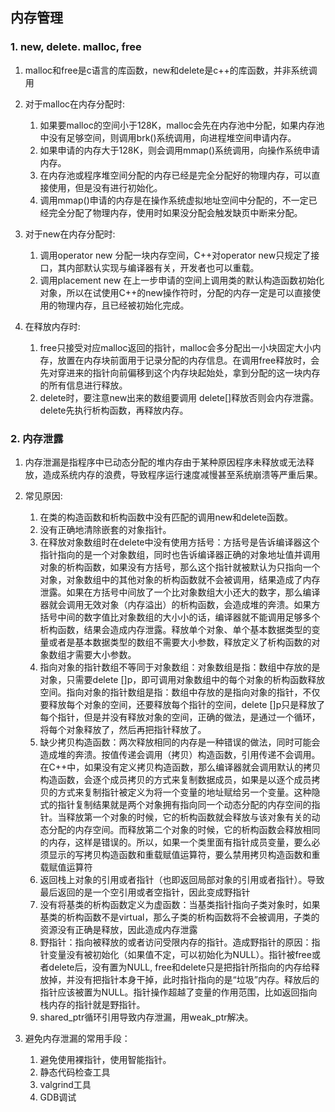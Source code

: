 ## 内存管理

### 1. new, delete. malloc, free

1. malloc和free是c语言的库函数，new和delete是c++的库函数，并非系统调用

2. 对于malloc在内存分配时:
    1. 如果要malloc的空间小于128K，malloc会先在内存池中分配，如果内存池中没有足够空间，则调用brk()系统调用，向进程堆空间申请内存。
    2. 如果申请的内存大于128K，则会调用mmap()系统调用，向操作系统申请内存。
    3. 在内存池或程序堆空间分配的内存已经是完全分配好的物理内存，可以直接使用，但是没有进行初始化。
    4. 调用mmap()申请的内存是在操作系统虚拟地址空间中分配的，不一定已经完全分配了物理内存，使用时如果没分配会触发缺页中断来分配。
3. 对于new在内存分配时:
    1. 调用operator new 分配一块内存空间，C++对operator new只规定了接口，其内部默认实现与编译器有关，开发者也可以重载。
    2. 调用placement new 在上一步申请的空间上调用类的默认构造函数初始化对象，所以在试使用C++的new操作符时，分配的内存一定是可以直接使用的物理内存，且已经被初始化完成。
4. 在释放内存时:
    1. free只接受对应malloc返回的指针，malloc会多分配出一小块固定大小内存，放置在内存块前面用于记录分配的内存信息。在调用free释放时，会先对穿进来的指针向前偏移到这个内存块起始处，拿到分配的这一块内存的所有信息进行释放。
    2. delete时，要注意new出来的数组要调用 delete[]释放否则会内存泄露。delete先执行析构函数，再释放内存。

### 2. 内存泄露

1. 内存泄漏是指程序中已动态分配的堆内存由于某种原因程序未释放或无法释放，造成系统内存的浪费，导致程序运行速度减慢甚至系统崩溃等严重后果。
   
1. 常见原因:
    1. 在类的构造函数和析构函数中没有匹配的调用new和delete函数。
    2. 没有正确地清除嵌套的对象指针。
    3. 在释放对象数组时在delete中没有使用方括号：方括号是告诉编译器这个指针指向的是一个对象数组，同时也告诉编译器正确的对象地址值并调用对象的析构函数，如果没有方括号，那么这个指针就被默认为只指向一个对象，对象数组中的其他对象的析构函数就不会被调用，结果造成了内存泄露。如果在方括号中间放了一个比对象数组大小还大的数字，那么编译器就会调用无效对象（内存溢出）的析构函数，会造成堆的奔溃。如果方括号中间的数字值比对象数组的大小小的话，编译器就不能调用足够多个析构函数，结果会造成内存泄露。释放单个对象、单个基本数据类型的变量或者是基本数据类型的数组不需要大小参数，释放定义了析构函数的对象数组才需要大小参数。
    4. 指向对象的指针数组不等同于对象数组：对象数组是指：数组中存放的是对象，只需要delete []p，即可调用对象数组中的每个对象的析构函数释放空间。指向对象的指针数组是指：数组中存放的是指向对象的指针，不仅要释放每个对象的空间，还要释放每个指针的空间，delete []p只是释放了每个指针，但是并没有释放对象的空间，正确的做法，是通过一个循环，将每个对象释放了，然后再把指针释放了。
    5. 缺少拷贝构造函数：两次释放相同的内存是一种错误的做法，同时可能会造成堆的奔溃。按值传递会调用（拷贝）构造函数，引用传递不会调用。在C++中，如果没有定义拷贝构造函数，那么编译器就会调用默认的拷贝构造函数，会逐个成员拷贝的方式来复制数据成员，如果是以逐个成员拷贝的方式来复制指针被定义为将一个变量的地址赋给另一个变量。这种隐式的指针复制结果就是两个对象拥有指向同一个动态分配的内存空间的指针。当释放第一个对象的时候，它的析构函数就会释放与该对象有关的动态分配的内存空间。而释放第二个对象的时候，它的析构函数会释放相同的内存，这样是错误的。所以，如果一个类里面有指针成员变量，要么必须显示的写拷贝构造函数和重载赋值运算符，要么禁用拷贝构造函数和重载赋值运算符
    6. 返回栈上对象的引用或者指针（也即返回局部对象的引用或者指针）。导致最后返回的是一个空引用或者空指针，因此变成野指针
    7. 没有将基类的析构函数定义为虚函数：当基类指针指向子类对象时，如果基类的析构函数不是virtual，那么子类的析构函数将不会被调用，子类的资源没有正确是释放，因此造成内存泄露
    8.  野指针：指向被释放的或者访问受限内存的指针。造成野指针的原因：指针变量没有被初始化（如果值不定，可以初始化为NULL）。指针被free或者delete后，没有置为NULL, free和delete只是把指针所指向的内存给释放掉，并没有把指针本身干掉，此时指针指向的是“垃圾”内存。释放后的指针应该被置为NULL。指针操作超越了变量的作用范围，比如返回指向栈内存的指针就是野指针。
    9.  shared_ptr循环引用导致内存泄漏，用weak_ptr解决。
   
2. 避免内存泄漏的常用手段：
    1. 避免使用裸指针，使用智能指针。
    2. 静态代码检查工具
    3. valgrind工具
    4. GDB调试
